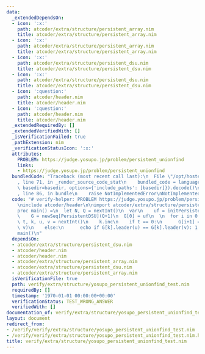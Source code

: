 ```yaml
---
data:
  _extendedDependsOn:
  - icon: ':x:'
    path: atcoder/extra/structure/persistent_array.nim
    title: atcoder/extra/structure/persistent_array.nim
  - icon: ':x:'
    path: atcoder/extra/structure/persistent_array.nim
    title: atcoder/extra/structure/persistent_array.nim
  - icon: ':x:'
    path: atcoder/extra/structure/persistent_dsu.nim
    title: atcoder/extra/structure/persistent_dsu.nim
  - icon: ':x:'
    path: atcoder/extra/structure/persistent_dsu.nim
    title: atcoder/extra/structure/persistent_dsu.nim
  - icon: ':question:'
    path: atcoder/header.nim
    title: atcoder/header.nim
  - icon: ':question:'
    path: atcoder/header.nim
    title: atcoder/header.nim
  _extendedRequiredBy: []
  _extendedVerifiedWith: []
  _isVerificationFailed: true
  _pathExtension: nim
  _verificationStatusIcon: ':x:'
  attributes:
    PROBLEM: https://judge.yosupo.jp/problem/persistent_unionfind
    links:
    - https://judge.yosupo.jp/problem/persistent_unionfind
  bundledCode: "Traceback (most recent call last):\n  File \"/opt/hostedtoolcache/Python/3.9.6/x64/lib/python3.9/site-packages/onlinejudge_verify/documentation/build.py\"\
    , line 71, in _render_source_code_stat\n    bundled_code = language.bundle(stat.path,\
    \ basedir=basedir, options={'include_paths': [basedir]}).decode()\n  File \"/opt/hostedtoolcache/Python/3.9.6/x64/lib/python3.9/site-packages/onlinejudge_verify/languages/nim.py\"\
    , line 86, in bundle\n    raise NotImplementedError\nNotImplementedError\n"
  code: "# verify-helper: PROBLEM https://judge.yosupo.jp/problem/persistent_unionfind\n\
    \ninclude atcoder/header\n\nimport atcoder/extra/structure/persistent_dsu\n\n\
    proc main() =\n  let N, Q = nextInt()\n  var\n    uf = initPersistentDSU(N)\n\
    \    G = newSeq[PersistentDSU](Q+1)\n  G[0] = uf\n  \n  for i in 0..<Q:\n    var\
    \ t, k, u, v = nextInt()\n    k.inc\n    if t == 0:\n      G[i+1] = G[k].merge(u,\
    \ v)\n    else:\n      echo if G[k].leader(u) == G[k].leader(v): 1 else: 0\n\n\
    main()\n"
  dependsOn:
  - atcoder/extra/structure/persistent_dsu.nim
  - atcoder/header.nim
  - atcoder/header.nim
  - atcoder/extra/structure/persistent_array.nim
  - atcoder/extra/structure/persistent_dsu.nim
  - atcoder/extra/structure/persistent_array.nim
  isVerificationFile: true
  path: verify/extra/structure/yosupo_persistent_unionfind_test.nim
  requiredBy: []
  timestamp: '1970-01-01 00:00:00+00:00'
  verificationStatus: TEST_WRONG_ANSWER
  verifiedWith: []
documentation_of: verify/extra/structure/yosupo_persistent_unionfind_test.nim
layout: document
redirect_from:
- /verify/verify/extra/structure/yosupo_persistent_unionfind_test.nim
- /verify/verify/extra/structure/yosupo_persistent_unionfind_test.nim.html
title: verify/extra/structure/yosupo_persistent_unionfind_test.nim
---
```

